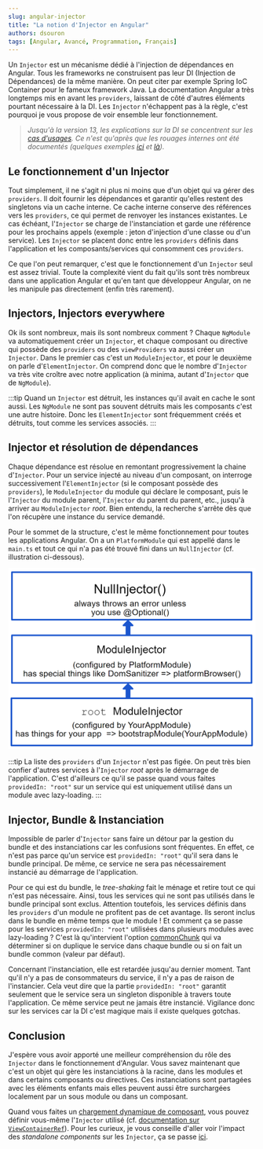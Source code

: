 ```yaml
---
slug: angular-injector
title: "La notion d'Injector en Angular"
authors: dsouron
tags: [Angular, Avancé, Programmation, Français]
---
```


Un `Injector` est un mécanisme dédié à l'injection de dépendances en Angular. Tous les frameworks ne construisent pas leur DI (Injection de Dépendances) de la même manière. On peut citer par exemple Spring IoC Container pour le fameux framework Java. La documentation Angular a très longtemps mis en avant les `providers`, laissant de côté d'autres éléments pourtant nécessaire à la DI. Les `Injector` n'échappent pas à la règle, c'est pourquoi je vous propose de voir ensemble leur fonctionnement.

<!--truncate-->

> _Jusqu'à la version 13, les explications sur la DI se concentrent sur les [cas d'usages](https://v13.angular.io/guide/dependency-injection-providers). Ce n'est qu'après que les rouages internes ont été documentés (quelques exemples [ici](https://angular.io/guide/dependency-injection) et [là](https://angular.io/guide/hierarchical-dependency-injection))._

## Le fonctionnement d'un Injector

Tout simplement, il ne s'agit ni plus ni moins que d'un objet qui va gérer des `providers`. Il doit fournir les dépendances et garantir qu'elles restent des singletons via un cache interne. Ce cache interne conserve des références vers les `providers`, ce qui permet de renvoyer les instances existantes. Le cas échéant, l'`Injector` se charge de l'instanciation et garde une référence pour les prochains appels (exemple : jeton d'injection d'une classe ou d'un service). Les `Injector` se placent donc entre les `providers` définis dans l'application et les composants/services qui consomment ces `providers`.

Ce que l'on peut remarquer, c'est que le fonctionnement d'un `Injector` seul est assez trivial. Toute la complexité vient du fait qu'ils sont très nombreux dans une application Angular et qu'en tant que développeur Angular, on ne les manipule pas directement (enfin très rarement).

## Injectors, Injectors everywhere

Ok ils sont nombreux, mais ils sont nombreux comment ? Chaque `NgModule` va automatiquement créer un `Injector`, et chaque composant ou directive qui possède des `providers` ou des `viewProviders` va aussi créer un `Injector`. Dans le premier cas c'est un `ModuleInjector`, et pour le deuxième on parle d'`ElementInjector`. On comprend donc que le nombre d'`Injector` va très vite croître avec notre application (à minima, autant d'`Injector` que de `NgModule`).

:::tip
Quand un `Injector` est détruit, les instances qu'il avait en cache le sont aussi. Les `NgModule` ne sont pas souvent détruits mais les composants c'est une autre histoire. Donc les `ElementInjector` sont fréquemment créés et détruits, tout comme les services associés.
:::

## Injector et résolution de dépendances

Chaque dépendance est résolue en remontant progressivement la chaine d'`Injector`. Pour un service injecté au niveau d'un composant, on interroge successivement l'`ElementInjector` (si le composant possède des `providers`), le `ModuleInjector` du module qui déclare le composant, puis le l'`Injector` du module parent, l'`Injector` du parent du parent, etc., jusqu'à arriver au `ModuleInjector` _root_. Bien entendu, la recherche s'arrête dès que l'on récupère une instance du service demandé.

Pour le sommet de la structure, c'est le même fonctionnement pour toutes les applications Angular. On a un `PlatformModule` qui est appellé dans le `main.ts` et tout ce qui n'a pas été trouvé fini dans un `NullInjector` (cf. illustration ci-dessous).

![Illustration du root `Injector`, du platform `Injector` et du `NullInjector`](./base-injectors.png)

:::tip
La liste des `providers` d'un `Injector` n'est pas figée. On peut très bien confier d'autres services à l'`Injector` _root_ après le démarrage de l'application. C'est d'ailleurs ce qu'il se passe quand vous faites `providedIn: "root"` sur un service qui est uniquement utilisé dans un module avec lazy-loading.
:::

## Injector, Bundle & Instanciation

Impossible de parler d'`Injector` sans faire un détour par la gestion du bundle et des instanciations car les confusions sont fréquentes. En effet, ce n'est pas parce qu'un service est `providedIn: "root"` qu'il sera dans le bundle principal. De même, ce service ne sera pas nécessairement instancié au démarrage de l'application.

Pour ce qui est du bundle, le _tree-shaking_ fait le ménage et retire tout ce qui n'est pas nécessaire. Ainsi, tous les services qui ne sont pas utilisés dans le bundle principal sont exclus. Attention toutefois, les services définis dans les `providers` d'un module ne profitent pas de cet avantage. Ils seront inclus dans le bundle en même temps que le module ! Et comment ça se passe pour les services `providedIn: "root"` utilisées dans plusieurs modules avec lazy-loading ? C'est là qu'intervient l'option [commonChunk](https://github.com/angular/angular-cli/blob/ce3f1bd6b9bd4f584fba9abe9bd7d6bb81670bda/packages/angular_devkit/build_angular/src/builders/browser/schema.json#L262) qui va déterminer si on duplique le service dans chaque bundle ou si on fait un bundle common (valeur par défaut).

Concernant l'instanciation, elle est retardée jusqu'au dernier moment. Tant qu'il n'y a pas de consommateurs du service, il n'y a pas de raison de l'instancier. Cela veut dire que la partie `providedIn: "root"` garantit seulement que le service sera un singleton disponible à travers toute l'application. Ce même service peut ne jamais être instancié. Vigilance donc sur les services car la DI c'est magique mais il existe quelques gotchas.

## Conclusion

J'espère vous avoir apporté une meilleur compréhension du rôle des `Injector` dans le fonctionnement d'Angular. Vous savez maintenant que c'est un objet qui gère les instanciations à la racine, dans les modules et dans certains composants ou directives. Ces instanciations sont partagées avec les éléments enfants mais elles peuvent aussi être surchargées localement par un sous module ou dans un composant.

Quand vous faites un [chargement dynamique de composant](https://angular.io/guide/dynamic-component-loader), vous pouvez définir vous-même l'`Injector` utilisé (cf. [documentation sur `ViewContainerRef`](https://angular.io/api/core/ViewContainerRef#createcomponent)). Pour les curieux, je vous conseille d'aller voir l'impact des _standalone components_ sur les `Injector`, ça se passe [ici](https://angular.io/guide/standalone-components#dependency-injection-and-injectors-hierarchy).
